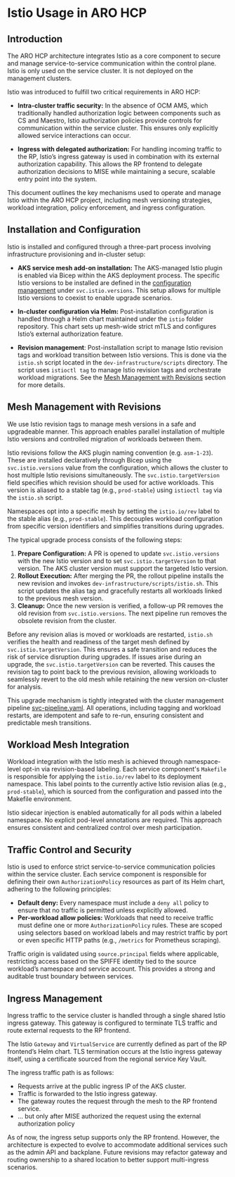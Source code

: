 # Istio Usage in ARO HCP

## Introduction

The ARO HCP architecture integrates Istio as a core component to secure and manage service-to-service communication within the control plane. Istio is only used on the service cluster. It is not deployed on the management clusters.

Istio was introduced to fulfill two critical requirements in ARO HCP:

* **Intra-cluster traffic security:** In the absence of OCM AMS, which traditionally handled authorization logic between components such as CS and Maestro, Istio authorization policies provide controls for communication within the service cluster. This ensures only explicitly allowed service interactions can occur.

* **Ingress with delegated authorization:** For handling incoming traffic to the RP, Istio’s ingress gateway is used in combination with its external authorization capability. This allows the RP frontend to delegate authorization decisions to MISE while maintaining a secure, scalable entry point into the system.

This document outlines the key mechanisms used to operate and manage Istio within the ARO HCP project, including mesh versioning strategies, workload integration, policy enforcement, and ingress configuration.

## Installation and Configuration

Istio is installed and configured through a three-part process involving infrastructure provisioning and in-cluster setup:

* **AKS service mesh add-on installation:** The AKS-managed Istio plugin is enabled via Bicep within the AKS deployment process. The specific Istio versions to be installed are defined in the [configuration management](configuration.md) under `svc.istio.versions`. This setup allows for multiple Istio versions to coexist to enable upgrade scenarios.

* **In-cluster configuration via Helm:** Post-installation configuration is handled through a Helm chart maintained under the `istio` folder repository. This chart sets up mesh-wide strict mTLS and configures Istio’s external authorization feature.

* **Revision management**: Post-installation script to manage Istio revision tags and workload transition between Istio versions. This is done via the `istio.sh` script located in the `dev-infrastructure/scripts` directory. The script uses `istioctl tag` to manage Istio revision tags and orchestrate workload migrations. See the [Mesh Management with Revisions](#mesh-management-with-revisions) section for more details.

## Mesh Management with Revisions

We use Istio revision tags to manage mesh versions in a safe and upgradeable manner. This approach enables parallel installation of multiple Istio versions and controlled migration of workloads between them.

Istio revisions follow the AKS plugin naming convention (e.g. `asm-1-23`). These are installed declaratively through Bicep using the `svc.istio.versions` value from the configuration, which allows the cluster to host multiple Istio revisions simultaneously. The `svc.istio.targetVersion` field specifies which revision should be used for active workloads. This version is aliased to a stable tag (e.g., `prod-stable`) using `istioctl tag` via the `istio.sh` script.

Namespaces opt into a specific mesh by setting the `istio.io/rev` label to the stable alias (e.g., `prod-stable`). This decouples workload configuration from specific version identifiers and simplifies transitions during upgrades.

The typical upgrade process consists of the following steps:

1. **Prepare Configuration:** A PR is opened to update `svc.istio.versions` with the new Istio version and to set `svc.istio.targetVersion` to that version. The AKS cluster version must support the targeted Istio version.
2. **Rollout Execution:** After merging the PR, the rollout pipeline installs the new revision and invokes `dev-infrastructure/scripts/istio.sh`. This script updates the alias tag and gracefully restarts all workloads linked to the previous mesh version.
3. **Cleanup:** Once the new version is verified, a follow-up PR removes the old revision from `svc.istio.versions`. The next pipeline run removes the obsolete revision from the cluster.

Before any revision alias is moved or workloads are restarted, `istio.sh` verifies the health and readiness of the target mesh defined by `svc.istio.targetVersion`. This ensures a safe transition and reduces the risk of service disruption during upgrades. If issues arise during an upgrade, the `svc.istio.targetVersion` can be reverted. This causes the revision tag to point back to the previous revision, allowing workloads to seamlessly revert to the old mesh while retaining the new version on-cluster for analysis.

This upgrade mechanism is tightly integrated with the cluster management pipeline [svc-pipeline.yaml](../dev-infrastructure/svc-pipeline.yaml). All operations, including tagging and workload restarts, are idempotent and safe to re-run, ensuring consistent and predictable mesh transitions.

## Workload Mesh Integration

Workload integration with the Istio mesh is achieved through namespace-level opt-in via revision-based labeling. Each service component's `Makefile` is responsible for applying the `istio.io/rev` label to its deployment namespace. This label points to the currently active Istio revision alias (e.g., `prod-stable`), which is sourced from the configuration and passed into the Makefile environment.

Istio sidecar injection is enabled automatically for all pods within a labeled namespace. No explicit pod-level annotations are required. This approach ensures consistent and centralized control over mesh participation.

## Traffic Control and Security

Istio is used to enforce strict service-to-service communication policies within the service cluster. Each service component is responsible for defining their own `AuthorizationPolicy` resources as part of its Helm chart, adhering to the following principles:

* **Default deny:** Every namespace must include a `deny all` policy to ensure that no traffic is permitted unless explicitly allowed.
* **Per-workload allow policies:** Workloads that need to receive traffic must define one or more `AuthorizationPolicy` rules. These are scoped using selectors based on workload labels and may restrict traffic by port or even specific HTTP paths (e.g., `/metrics` for Prometheus scraping).

Traffic origin is validated using `source.principal` fields where applicable, restricting access based on the SPIFFE identity tied to the source workload’s namespace and service account. This provides a strong and auditable trust boundary between services.

## Ingress Management

Ingress traffic to the service cluster is handled through a single shared Istio ingress gateway. This gateway is configured to terminate TLS traffic and route external requests to the RP frontend.

The Istio `Gateway` and `VirtualService` are currently defined as part of the RP frontend’s Helm chart. TLS termination occurs at the Istio ingress gateway itself, using a certificate sourced from the regional service Key Vault.

The ingress traffic path is as follows:

* Requests arrive at the public ingress IP of the AKS cluster.
* Traffic is forwarded to the Istio ingress gateway.
* The gateway routes the request through the mesh to the RP frontend service.
* ... but only after MISE authorized the request using the external authorization policy

As of now, the ingress setup supports only the RP frontend. However, the architecture is expected to evolve to accommodate additional services such as the admin API and backplane. Future revisions may refactor gateway and routing ownership to a shared location to better support multi-ingress scenarios.
